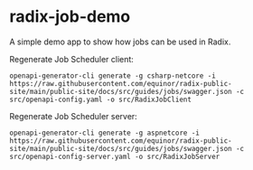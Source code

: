 # radix-job-demo

A simple demo app to show how jobs can be used in Radix.

Regenerate Job Scheduler client:
```
openapi-generator-cli generate -g csharp-netcore -i https://raw.githubusercontent.com/equinor/radix-public-site/main/public-site/docs/src/guides/jobs/swagger.json -c src/openapi-config.yaml -o src/RadixJobClient
```

Regenerate Job Scheduler server:

```
openapi-generator-cli generate -g aspnetcore -i https://raw.githubusercontent.com/equinor/radix-public-site/main/public-site/docs/src/guides/jobs/swagger.json -c src/openapi-config-server.yaml -o src/RadixJobServer
```